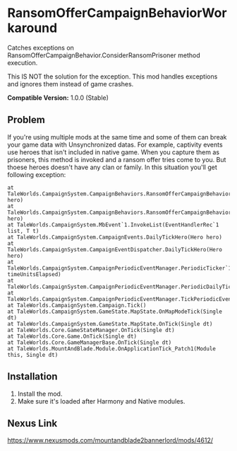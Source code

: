 # RansomOfferCampaignBehaviorWorkaround
Catches exceptions on RansomOfferCampaignBehavior.ConsiderRansomPrisoner method execution.

This IS NOT the solution for the exception. This mod handles exceptions and ignores them instead of game crashes.

**Compatible Version:** 1.0.0 (Stable)

## Problem
If you're using multiple mods at the same time and some of them can break your game data with Unsynchronized datas. For example, captivity events use heroes that isn't included in native game. When you capture them as prisoners, this method is invoked and a ransom offer tries come to you. But thoese heroes doesn't have any clan or family. In this situation you'll get following exception:
```
at TaleWorlds.CampaignSystem.CampaignBehaviors.RansomOfferCampaignBehavior.ConsiderRansomPrisoner(Hero hero)
at TaleWorlds.CampaignSystem.CampaignBehaviors.RansomOfferCampaignBehavior.DailyTickHero(Hero hero)
at TaleWorlds.CampaignSystem.MbEvent`1.InvokeList(EventHandlerRec`1 list, T t)
at TaleWorlds.CampaignSystem.CampaignEvents.DailyTickHero(Hero hero)
at TaleWorlds.CampaignSystem.CampaignEventDispatcher.DailyTickHero(Hero hero)
at TaleWorlds.CampaignSystem.CampaignPeriodicEventManager.PeriodicTicker`1.PeriodicTickSome(Double timeUnitsElapsed)
at TaleWorlds.CampaignSystem.CampaignPeriodicEventManager.PeriodicDailyTick()
at TaleWorlds.CampaignSystem.CampaignPeriodicEventManager.TickPeriodicEvents()
at TaleWorlds.CampaignSystem.Campaign.Tick()
at TaleWorlds.CampaignSystem.GameState.MapState.OnMapModeTick(Single dt)
at TaleWorlds.CampaignSystem.GameState.MapState.OnTick(Single dt)
at TaleWorlds.Core.GameStateManager.OnTick(Single dt)
at TaleWorlds.Core.Game.OnTick(Single dt)
at TaleWorlds.Core.GameManagerBase.OnTick(Single dt)
at TaleWorlds.MountAndBlade.Module.OnApplicationTick_Patch1(Module this, Single dt)
```

## Installation
1. Install the mod.
2. Make sure it's loaded after Harmony and Native modules.

## Nexus Link
https://www.nexusmods.com/mountandblade2bannerlord/mods/4612/
